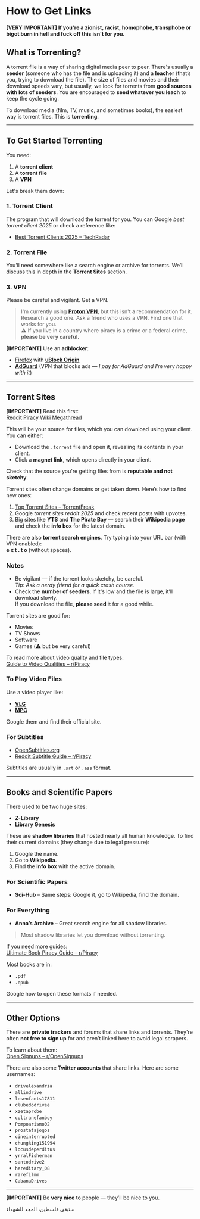 # How to Get Links

**[VERY IMPORTANT] If you're a zionist, racist, homophobe, transphobe or bigot burn in hell and fuck off this isn't for you.**

## What is Torrenting?

A torrent file is a way of sharing digital media peer to peer. There's usually a **seeder** (someone who has the file and is uploading it) and a **leacher** (that’s you, trying to download the file). The size of files and movies and their download speeds vary, but usually, we look for torrents from **good sources with lots of seeders**. You are encouraged to **seed whatever you leach** to keep the cycle going.

To download media (film, TV, music, and sometimes books), the easiest way is torrent files. This is **torrenting**.

---

## To Get Started Torrenting

You need:

1. A **torrent client**
2. A **torrent file**
3. A **VPN**

Let's break them down:

### 1. Torrent Client

The program that will download the torrent for you. You can Google _best torrent client 2025_ or check a reference like:

- [Best Torrent Clients 2025 – TechRadar](https://www.techradar.com/best/torrent-client)

### 2. Torrent File

You’ll need somewhere like a search engine or archive for torrents. We’ll discuss this in depth in the **Torrent Sites** section.

### 3. VPN

Please be careful and vigilant. Get a VPN.

> I'm currently using [**Proton VPN**](https://protonvpn.com), but this isn't a recommendation for it. Research a good one. Ask a friend who uses a VPN. Find one that works for you.  
> ⚠️ If you live in a country where piracy is a crime or a federal crime, **please be very careful.**

**[IMPORTANT]** Use an **adblocker**:
- [Firefox](https://www.mozilla.org/ar/firefox/new/) with [**uBlock Origin**](https://ublockorigin.com/)
- [**AdGuard**](https://adguard.com/en/welcome.html) (VPN that blocks ads — _I pay for AdGuard and I’m very happy with it_)

---

## Torrent Sites

**[IMPORTANT]** Read this first:  
[Reddit Piracy Wiki Megathread](https://www.reddit.com/r/Piracy/wiki/megathread/)

This will be your source for files, which you can download using your client. You can either:

- Download the `.torrent` file and open it, revealing its contents in your client.
- Click a **magnet link**, which opens directly in your client.

Check that the source you're getting files from is **reputable and not sketchy**.

Torrent sites often change domains or get taken down. Here’s how to find new ones:

1. [Top Torrent Sites – TorrentFreak](https://torrentfreak.com/top-torrent-sites/)
2. Google _torrent sites reddit 2025_ and check recent posts with upvotes.
3. Big sites like **YTS** and **The Pirate Bay** — search their **Wikipedia page** and check the **info box** for the latest domain.

There are also **torrent search engines**. Try typing into your URL bar (with VPN enabled):  
**e x t . t o** (without spaces).

### Notes

- Be vigilant — if the torrent looks sketchy, be careful.  
  *Tip: Ask a nerdy friend for a quick crash course.*
- Check the **number of seeders**. If it's low and the file is large, it’ll download slowly.  
  If you download the file, **please seed it** for a good while.

Torrent sites are good for:

- Movies
- TV Shows
- Software
- Games (⚠️ but be very careful)

To read more about video quality and file types:  
[Guide to Video Qualities – r/Piracy](https://www.reddit.com/r/Piracy/comments/1kjhncq/a_pirate_guide_to_video_qualities_of_video_format/)

### To Play Video Files

Use a video player like:

- [**VLC**](https://www.videolan.org/vlc/)
- [**MPC**](https://codecguide.com/download_kl.htm)

Google them and find their official site.

### For Subtitles

- [OpenSubtitles.org](https://www.opensubtitles.org/)
- [Reddit Subtitle Guide – r/Piracy](https://www.reddit.com/r/Piracy/comments/1jrbqkt/favorite_site_to_get_srt_subtitle_files/)

Subtitles are usually in `.srt` or `.ass` format.

---

## Books and Scientific Papers

There used to be two huge sites:

- **Z-Library**
- **Library Genesis**

These are **shadow libraries** that hosted nearly all human knowledge. To find their current domains (they change due to legal pressure):

1. Google the name.
2. Go to **Wikipedia**.
3. Find the **info box** with the active domain.

### For Scientific Papers

- **Sci-Hub** – Same steps: Google it, go to Wikipedia, find the domain.

### For Everything

- **Anna’s Archive** – Great search engine for all shadow libraries.

> Most shadow libraries let you download without torrenting.

If you need more guides:  
[Ultimate Book Piracy Guide – r/Piracy](https://www.reddit.com/r/Piracy/comments/1kg8fj0/ultimate_book_piracy_guide/)

Most books are in:

- `.pdf`
- `.epub`

Google how to open these formats if needed.

---

## Other Options

There are **private trackers** and forums that share links and torrents. They're often **not free to sign up** for and aren’t linked here to avoid legal scrapers.

To learn about them:  
[Open Signups – r/OpenSignups](https://www.reddit.com/r/OpenSignups/)

There are also some **Twitter accounts** that share links. Here are some usernames:

- `drivelexandria`
- `allindrive`
- `lesenfants17811`
- `clubedodrivee`
- `xzetaprobe`
- `coltranefanboy`
- `Pompoarismo02`
- `prostatajogos`
- `cineinterrupted`
- `chungking151994`
- `locusdeperditus`
- `yrralFisherman`
- `santodrive2`
- `hereditary_08`
- `rarefilmm`
- `CabanaDrives`

---

**[IMPORTANT]** Be **very nice** to people — they’ll be nice to you.


ستبقى فلسطين، المجد للشهداء

